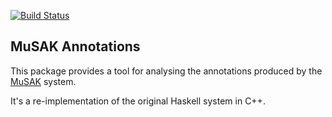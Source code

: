 [![Build Status](https://travis-ci.org/ironchicken/musak-annotations2.svg?branch=master)](https://travis-ci.org/ironchicken/musak-annotations2)

## MuSAK Annotations

This package provides a tool for analysing the annotations produced by the [MuSAK](http://www.transforming-musicology.org/tools/metaMuSAK/) system.

It's a re-implementation of the original Haskell system in C++.
